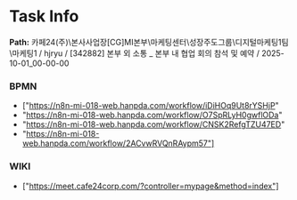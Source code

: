 # Task Info

**Path:** 카페24(주)\본사사업장\[CG]MI본부\마케팅센터\성장주도그룹\디지털마케팅1팀\마케팅1 / hjryu / [342882] 본부 외 소통 _ 본부 내 협업 회의 참석 및 예약 / 2025-10-01_00-00-00

### BPMN
- ["https://n8n-mi-018-web.hanpda.com/workflow/iDiHOq9Ut8rYSHjP"
- "https://n8n-mi-018-web.hanpda.com/workflow/O7SpRLyH0gwflODa"
- "https://n8n-mi-018-web.hanpda.com/workflow/CNSK2RefgTZU47ED"
- "https://n8n-mi-018-web.hanpda.com/workflow/2ACvwRVQnRAypm57"]

### WIKI
- ["https://meet.cafe24corp.com/?controller=mypage&method=index"]


